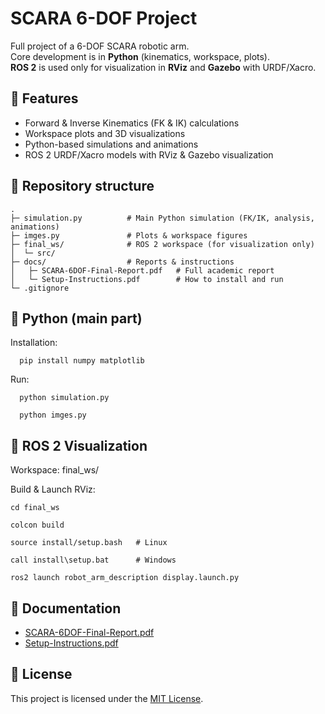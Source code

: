 # SCARA 6-DOF Project

Full project of a 6-DOF SCARA robotic arm.  
Core development is in **Python** (kinematics, workspace, plots).  
**ROS 2** is used only for visualization in **RViz** and **Gazebo** with URDF/Xacro.

## 🚀 Features
- Forward & Inverse Kinematics (FK & IK) calculations
- Workspace plots and 3D visualizations
- Python-based simulations and animations
- ROS 2 URDF/Xacro models with RViz & Gazebo visualization

## 📂 Repository structure
```
.
├─ simulation.py          # Main Python simulation (FK/IK, analysis, animations)
├─ imges.py               # Plots & workspace figures
├─ final_ws/              # ROS 2 workspace (for visualization only)
│  └─ src/
├─ docs/                  # Reports & instructions
│   ├─ SCARA-6DOF-Final-Report.pdf   # Full academic report
│   └─ Setup-Instructions.pdf        # How to install and run
└─ .gitignore
```




## 🐍 Python (main part)
Installation:
```
  pip install numpy matplotlib
```

Run:
```
  python simulation.py
```
```
  python imges.py
```
## 🤖 ROS 2 Visualization
Workspace: final_ws/

Build & Launch RViz:
```
cd final_ws
```
```
colcon build
```
```
source install/setup.bash   # Linux
```
```
call install\setup.bat      # Windows
```
```
ros2 launch robot_arm_description display.launch.py
```
## 📄 Documentation
- [SCARA-6DOF-Final-Report.pdf](docs/SCARA-6DOF-Final-Report.pdf)  
- [Setup-Instructions.pdf](docs/Setup-Instructions.pdf)

## 📜 License
This project is licensed under the [MIT License](LICENSE).

